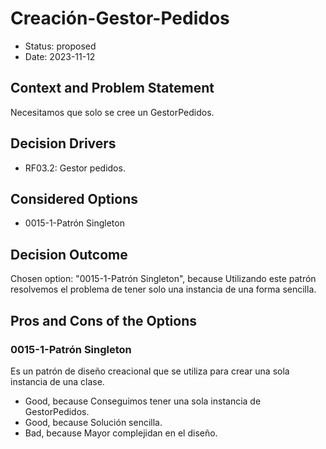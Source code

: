 # Creación-Gestor-Pedidos

* Status: proposed
* Date: 2023-11-12

## Context and Problem Statement

Necesitamos que solo se cree un GestorPedidos.

## Decision Drivers

* RF03.2: Gestor pedidos.

## Considered Options

* 0015-1-Patrón Singleton

## Decision Outcome

Chosen option: "0015-1-Patrón Singleton", because Utilizando este patrón resolvemos el problema de tener solo una instancia de una forma sencilla.

## Pros and Cons of the Options

### 0015-1-Patrón Singleton

Es un patrón de diseño creacional que se utiliza para crear una sola instancia de una clase.

* Good, because Conseguimos tener una sola instancia de GestorPedidos.
* Good, because Solución sencilla.
* Bad, because Mayor complejidan en el diseño.
